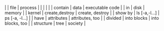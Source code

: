 |           | file           | process          |
|           |                |                  |
| contain   | data           | executable code  |
| in        | disk           | memory           |
| kernel    | create,destroy | create, destroy  |
| show by   | ls [-a,-l...]  | ps [-a, -l...]   |
| have      | attributes     | attributes, too  |
| divided   | into blocks    | into blocks, too |
| structure | tree           | society          |
